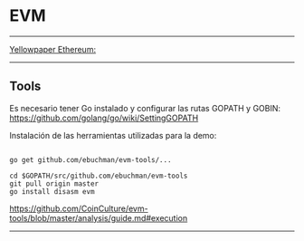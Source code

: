 # EVM
---
[Yellowpaper Ethereum:](https://ethereum.github.io/yellowpaper/paper.pdf)

---

## Tools

Es necesario tener Go instalado y configurar las rutas GOPATH y GOBIN:
https://github.com/golang/go/wiki/SettingGOPATH

Instalación de las herramientas utilizadas para la demo:

```

go get github.com/ebuchman/evm-tools/...

cd $GOPATH/src/github.com/ebuchman/evm-tools
git pull origin master
go install disasm evm
```
https://github.com/CoinCulture/evm-tools/blob/master/analysis/guide.md#execution

---
